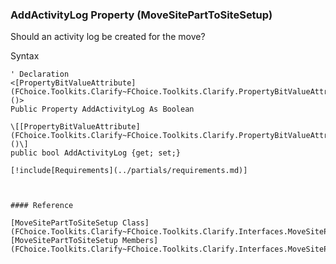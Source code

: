 ﻿### AddActivityLog Property (MoveSitePartToSiteSetup)

Should an activity log be created for the move?

Syntax

```vbnet
' Declaration
<[PropertyBitValueAttribute](FChoice.Toolkits.Clarify~FChoice.Toolkits.Clarify.PropertyBitValueAttribute.md)()>
Public Property AddActivityLog As Boolean

\[[PropertyBitValueAttribute](FChoice.Toolkits.Clarify~FChoice.Toolkits.Clarify.PropertyBitValueAttribute.md)()\]
public bool AddActivityLog {get; set;}

[!include[Requirements](../partials/requirements.md)]



#### Reference

[MoveSitePartToSiteSetup Class](FChoice.Toolkits.Clarify~FChoice.Toolkits.Clarify.Interfaces.MoveSitePartToSiteSetup.md)  
[MoveSitePartToSiteSetup Members](FChoice.Toolkits.Clarify~FChoice.Toolkits.Clarify.Interfaces.MoveSitePartToSiteSetup_members.md)